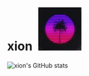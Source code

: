 # xion &nbsp;<img src="https://github.com/xion2664/xion2664/blob/main/original.gif" width="100px">

<!--
**xion2664/xion2664** is a ✨ _special_ ✨ repository because its `README.md` (this file) appears on your GitHub profile.

Here are some ideas to get you started:

- 🔭 I’m currently working on ...
- 🌱 I’m currently learning ...
- 👯 I’m looking to collaborate on ...
- 🤔 I’m looking for help with ...
- 💬 Ask me about ...
- 📫 How to reach me: ...
- 😄 Pronouns: ...
- ⚡ Fun fact: ...
-->

![xion's GitHub stats](https://github-readme-stats.vercel.app/api?username=xion2664&theme=calm&show_icons=true)
